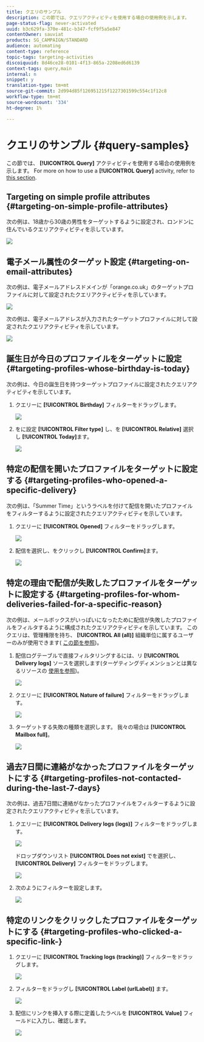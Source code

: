 ```yaml
---
title: クエリのサンプル
description: この節では、クエリアクティビティを使用する場合の使用例を示します。
page-status-flag: never-activated
uuid: b3c629fa-370e-481c-b347-fcf9f5a5e847
contentOwner: sauviat
products: SG_CAMPAIGN/STANDARD
audience: automating
content-type: reference
topic-tags: targeting-activities
discoiquuid: 8d46ce28-0101-4f13-865a-2208ed6d6139
context-tags: query,main
internal: n
snippet: y
translation-type: tm+mt
source-git-commit: 2d994d85f126951215f1227301599c554c1f12c8
workflow-type: tm+mt
source-wordcount: '334'
ht-degree: 1%

---
```



# クエリのサンプル {#query-samples}

この節では、 **[!UICONTROL Query]** アクティビティを使用する場合の使用例を示します。 For more on how to use a **[!UICONTROL Query]** activity, refer to [this section](../../automating/using/query.md).

## Targeting on simple profile attributes {#targeting-on-simple-profile-attributes}

次の例は、18歳から30歳の男性をターゲットするように設定され、ロンドンに住んでいるクエリアクティビティを示しています。

![](assets/query_sample_1.png)

## 電子メール属性のターゲット設定 {#targeting-on-email-attributes}

次の例は、電子メールアドレスドメインが「orange.co.uk」のターゲットプロファイルに対して設定されたクエリアクティビティを示しています。

![](assets/query_sample_emaildomain.png)

次の例は、電子メールアドレスが入力されたターゲットプロファイルに対して設定されたクエリアクティビティを示しています。

![](assets/query_sample_emailnotempty.png)

## 誕生日が今日のプロファイルをターゲットに設定 {#targeting-profiles-whose-birthday-is-today}

次の例は、今日の誕生日を持つターゲットプロファイルに設定されたクエリアクティビティを示しています。

1. クエリーに **[!UICONTROL Birthday]** フィルターをドラッグします。

   ![](assets/query_sample_birthday.png)

1. をに設定 **[!UICONTROL Filter type]** し、を **[!UICONTROL Relative]** 選択し **[!UICONTROL Today]**&#x200B;ます。

   ![](assets/query_sample_birthday2.png)

## 特定の配信を開いたプロファイルをターゲットに設定する {#targeting-profiles-who-opened-a-specific-delivery}

次の例は、「Summer Time」というラベルを付けて配信を開いたプロファイルをフィルターするように設定されたクエリアクティビティを示しています。

1. クエリーに **[!UICONTROL Opened]** フィルターをドラッグします。

   ![](assets/query_sample_opened.png)

1. 配信を選択し、をクリックし **[!UICONTROL Confirm]**&#x200B;ます。

   ![](assets/query_sample_opened2.png)

## 特定の理由で配信が失敗したプロファイルをターゲットに設定する {#targeting-profiles-for-whom-deliveries-failed-for-a-specific-reason}

次の例は、メールボックスがいっぱいになったために配信が失敗したプロファイルをフィルタするように構成されたクエリアクティビティを示しています。 このクエリは、管理権限を持ち、 **[!UICONTROL All (all)]** 組織単位に属するユーザーのみが使用できます( [この節を参照](../../administration/using/organizational-units.md))。

1. 配信ログテーブルで直接フィルタリングするには、リ **[!UICONTROL Delivery logs]** ソースを選択します(ターゲティングディメンションとは異なるリソースの [使用を参照](../../automating/using/using-resources-different-from-targeting-dimensions.md))。

   ![](assets/query_sample_failure1.png)

1. クエリーに **[!UICONTROL Nature of failure]** フィルターをドラッグします。

   ![](assets/query_sample_failure2.png)

1. ターゲットする失敗の種類を選択します。 我々の場合は **[!UICONTROL Mailbox full]**。

   ![](assets/query_sample_failure3.png)

## 過去7日間に連絡がなかったプロファイルをターゲットにする {#targeting-profiles-not-contacted-during-the-last-7-days}

次の例は、過去7日間に連絡がなかったプロファイルをフィルターするように設定されたクエリアクティビティを示しています。

1. クエリーに **[!UICONTROL Delivery logs (logs)]** フィルターをドラッグします。

   ![](assets/query_sample_7days.png)

   ドロップダウンリスト **[!UICONTROL Does not exist]** でを選択し、 **[!UICONTROL Delivery]** フィルターをドラッグします。

   ![](assets/query_sample_7days1.png)

1. 次のようにフィルターを設定します。

   ![](assets/query_sample_7days2.png)

## 特定のリンクをクリックしたプロファイルをターゲットにする {#targeting-profiles-who-clicked-a-specific-link-}

1. クエリーに **[!UICONTROL Tracking logs (tracking)]** フィルターをドラッグします。

   ![](assets/query_sample_trackinglogs.png)

1. フィルターをドラッグし **[!UICONTROL Label (urlLabel)]** ます。

   ![](assets/query_sample_trackinglogs2.png)

1. 配信にリンクを挿入する際に定義したラベルを **[!UICONTROL Value]** フィールドに入力し、確認します。

   ![](assets/query_sample_trackinglogs3.png)
